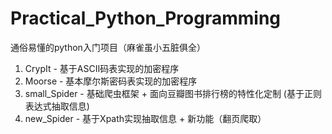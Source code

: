 # Practical_Python_Programming
通俗易懂的python入门项目（麻雀虽小五脏俱全）
1. CrypIt - 基于ASCII码表实现的加密程序
2. Moorse - 基本摩尔斯密码表实现的加密程序
3. small_Spider - 基础爬虫框架 + 面向豆瓣图书排行榜的特性化定制 (基于正则表达式抽取信息)
4. new_Spider - 基于Xpath实现抽取信息 + 新功能（翻页爬取）
